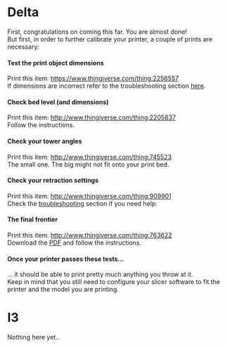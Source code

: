 # Delta 
First, congratulations on coming this far. You are almost done!  
But first, in order to further calibrate your printer, a couple of prints are necessary: 

#### Test the print object dimensions
Print this item: https://www.thingiverse.com/thing:2256557  
If dimensions are incorrect refer to the troubleshooting section [here](https://github.com/FLSun3dp/FLSun-Kossel-Mini/wiki/77.-Troubleshooting#delta).

#### Check bed level (and dimensions)
Print this item: http://www.thingiverse.com/thing:2205837  
Follow the instructions.

#### Check your tower angles
Print this item: http://www.thingiverse.com/thing:745523  
The small one. The big might not fit onto your print bed.

#### Check your retraction settings
Print this item: http://www.thingiverse.com/thing:909901  
Check the [troubleshooting](https://github.com/FLSun3dp/FLSun-Kossel-Mini/wiki/77.-Troubleshooting) section if you need help.

#### The final frontier
Print this item: http://www.thingiverse.com/thing:763622  
Download the [PDF](https://cdn.thingiverse.com/assets/a7/2c/bd/ba/ea/3DBenchy_Broschure_3DBenchy.com.pdf) and follow the instructions.

#### Once your printer passes these tests...
... it should be able to print pretty much anything you throw at it.  
Keep in mind that you still need to configure your slicer software to fit the printer and the model you are printing.


# I3

Nothing here yet..
